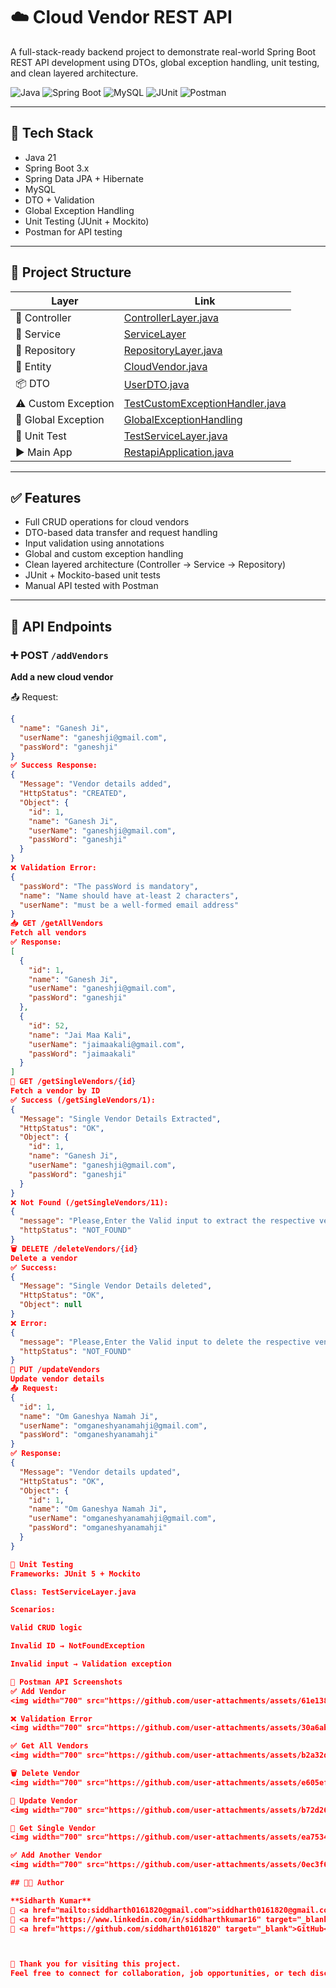 # ☁️ Cloud Vendor REST API

A full-stack-ready backend project to demonstrate real-world Spring Boot REST API development using DTOs, global exception handling, unit testing, and clean layered architecture.

![Java](https://img.shields.io/badge/Java-21-ED8B00?style=for-the-badge)
![Spring Boot](https://img.shields.io/badge/Spring%20Boot-3.x-6DB33F?style=for-the-badge)
![MySQL](https://img.shields.io/badge/MySQL-00000F?style=for-the-badge)
![JUnit](https://img.shields.io/badge/JUnit-5-25A162?style=for-the-badge)
![Postman](https://img.shields.io/badge/Tested%20With-Postman-orange?style=for-the-badge)

---

## 🚀 Tech Stack

- Java 21  
- Spring Boot 3.x  
- Spring Data JPA + Hibernate  
- MySQL  
- DTO + Validation  
- Global Exception Handling  
- Unit Testing (JUnit + Mockito)  
- Postman for API testing  

---

## 📁 Project Structure

| Layer | Link |
|-------|------|
| 🧾 Controller | [ControllerLayer.java](https://github.com/siddharth0161820/cloud-vendor-rest-api/blob/master/RESTAPI/src/main/java/com/SPRINGBOOT/RESTAPI/ControllerLayer/ControllerLayer.java) |
| 🧠 Service | [ServiceLayer](https://github.com/siddharth0161820/cloud-vendor-rest-api/tree/master/RESTAPI/src/main/java/com/SPRINGBOOT/RESTAPI/ServiceLayer) |
| 💾 Repository | [RepositoryLayer.java](https://github.com/siddharth0161820/cloud-vendor-rest-api/blob/master/RESTAPI/src/main/java/com/SPRINGBOOT/RESTAPI/RepositoryLayer/RepositoryLayer.java) |
| 🧱 Entity | [CloudVendor.java](https://github.com/siddharth0161820/cloud-vendor-rest-api/blob/master/RESTAPI/src/main/java/com/SPRINGBOOT/RESTAPI/Entity/CloudVendor.java) |
| 📦 DTO | [UserDTO.java](https://github.com/siddharth0161820/cloud-vendor-rest-api/blob/master/RESTAPI/src/main/java/com/SPRINGBOOT/RESTAPI/UserDTO/UserDTO.java) |
| ⚠️ Custom Exception | [TestCustomExceptionHandler.java](https://github.com/siddharth0161820/cloud-vendor-rest-api/blob/master/RESTAPI/src/main/java/com/SPRINGBOOT/RESTAPI/CustomExceptionHandler/TestCustomExceptionHandler.java) |
| 🚨 Global Exception | [GlobalExceptionHandling](https://github.com/siddharth0161820/cloud-vendor-rest-api/tree/master/RESTAPI/src/main/java/com/SPRINGBOOT/RESTAPI/GlobalExceptionHandling) |
| 🧪 Unit Test | [TestServiceLayer.java](https://github.com/siddharth0161820/cloud-vendor-rest-api/blob/master/RESTAPI/src/test/java/com/SPRINGBOOT/RESTAPI/ServiceLayer/TestServiceLayer.java) |
| ▶️ Main App | [RestapiApplication.java](https://github.com/siddharth0161820/cloud-vendor-rest-api/blob/master/RESTAPI/src/main/java/com/SPRINGBOOT/RESTAPI/RestapiApplication.java) |

---

## ✅ Features

- Full CRUD operations for cloud vendors  
- DTO-based data transfer and request handling  
- Input validation using annotations  
- Global and custom exception handling  
- Clean layered architecture (Controller → Service → Repository)  
- JUnit + Mockito-based unit tests  
- Manual API tested with Postman  

---

## 📮 API Endpoints

### ➕ POST `/addVendors`  
**Add a new cloud vendor**

📤 Request:
```json
{
  "name": "Ganesh Ji",
  "userName": "ganeshji@gmail.com",
  "passWord": "ganeshji"
}
✅ Success Response:
{
  "Message": "Vendor details added",
  "HttpStatus": "CREATED",
  "Object": {
    "id": 1,
    "name": "Ganesh Ji",
    "userName": "ganeshji@gmail.com",
    "passWord": "ganeshji"
  }
}
❌ Validation Error:
{
  "passWord": "The passWord is mandatory",
  "name": "Name should have at-least 2 characters",
  "userName": "must be a well-formed email address"
}
📥 GET /getAllVendors
Fetch all vendors
✅ Response:
[
  {
    "id": 1,
    "name": "Ganesh Ji",
    "userName": "ganeshji@gmail.com",
    "passWord": "ganeshji"
  },
  {
    "id": 52,
    "name": "Jai Maa Kali",
    "userName": "jaimaakali@gmail.com",
    "passWord": "jaimaakali"
  }
]
📄 GET /getSingleVendors/{id}
Fetch a vendor by ID
✅ Success (/getSingleVendors/1):
{
  "Message": "Single Vendor Details Extracted",
  "HttpStatus": "OK",
  "Object": {
    "id": 1,
    "name": "Ganesh Ji",
    "userName": "ganeshji@gmail.com",
    "passWord": "ganeshji"
  }
}
❌ Not Found (/getSingleVendors/11):
{
  "message": "Please,Enter the Valid input to extract the respective vendor details",
  "httpStatus": "NOT_FOUND"
}
🗑 DELETE /deleteVendors/{id}
Delete a vendor
✅ Success:
{
  "Message": "Single Vendor Details deleted",
  "HttpStatus": "OK",
  "Object": null
}
❌ Error:
{
  "message": "Please,Enter the Valid input to delete the respective vendor details",
  "httpStatus": "NOT_FOUND"
}
🔁 PUT /updateVendors
Update vendor details
📤 Request:
{
  "id": 1,
  "name": "Om Ganeshya Namah Ji",
  "userName": "omganeshyanamahji@gmail.com",
  "passWord": "omganeshyanamahji"
}
✅ Response:
{
  "Message": "Vendor details updated",
  "HttpStatus": "OK",
  "Object": {
    "id": 1,
    "name": "Om Ganeshya Namah Ji",
    "userName": "omganeshyanamahji@gmail.com",
    "passWord": "omganeshyanamahji"
  }
}

🧪 Unit Testing
Frameworks: JUnit 5 + Mockito

Class: TestServiceLayer.java

Scenarios:

Valid CRUD logic

Invalid ID → NotFoundException

Invalid input → Validation exception

📸 Postman API Screenshots
✅ Add Vendor
<img width="700" src="https://github.com/user-attachments/assets/61e138f6-886f-4822-b8d2-5f47e7f72756" />

❌ Validation Error
<img width="700" src="https://github.com/user-attachments/assets/30a6ab79-8ddb-4bc8-85ee-31f0dab74cfd" />

✅ Get All Vendors
<img width="700" src="https://github.com/user-attachments/assets/b2a32d3e-a26b-45c7-b8aa-5ae62f776fbb" />

🗑️ Delete Vendor
<img width="700" src="https://github.com/user-attachments/assets/e605efd8-384b-4ac3-8e60-d496f7d7b82d" />

🔄 Update Vendor
<img width="700" src="https://github.com/user-attachments/assets/b72d263a-0f37-49c9-babb-5656feacd0f6" />

🧾 Get Single Vendor
<img width="700" src="https://github.com/user-attachments/assets/ea7534e5-c694-4c7f-b20a-35e81d70d5a8" />

✅ Add Another Vendor
<img width="700" src="https://github.com/user-attachments/assets/0ec3f6fc-3d22-44c7-bcfd-c11f43c4f898" />

## 👨‍💻 Author

**Sidharth Kumar**  
📧 <a href="mailto:siddharth0161820@gmail.com">siddharth0161820@gmail.com</a> •  
🔗 <a href="https://www.linkedin.com/in/siddharthkumar16" target="_blank">LinkedIn</a> •  
🔗 <a href="https://github.com/siddharth0161820" target="_blank">GitHub</a>



🙏 Thank you for visiting this project.
Feel free to connect for collaboration, job opportunities, or tech discussions.
